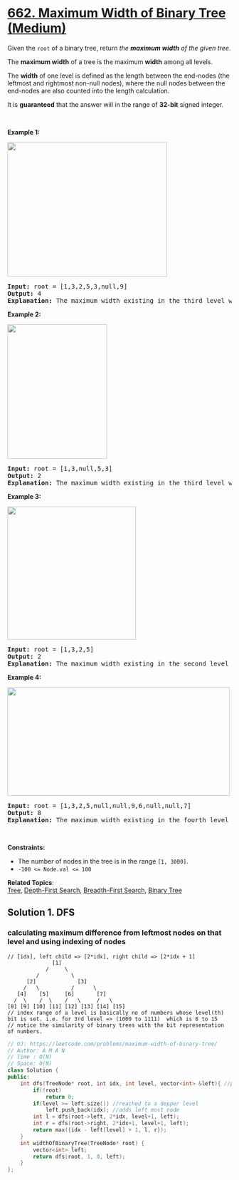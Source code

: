 # [662. Maximum Width of Binary Tree (Medium)](https://leetcode.com/problems/maximum-width-of-binary-tree/)

<p>Given the <code>root</code> of a binary tree, return <em>the <strong>maximum width</strong> of the given tree</em>.</p>

<p>The <strong>maximum width</strong> of a tree is the maximum <strong>width</strong> among all levels.</p>

<p>The <strong>width</strong> of one level is defined as the length between the end-nodes (the leftmost and rightmost non-null nodes), where the null nodes between the end-nodes are also counted into the length calculation.</p>

<p>It is <strong>guaranteed</strong> that the answer will in the range of <strong>32-bit</strong> signed integer.</p>

<p>&nbsp;</p>
<p><strong>Example 1:</strong></p>
<img alt="" src="https://assets.leetcode.com/uploads/2021/05/03/width1-tree.jpg" style="width: 359px; height: 302px;">
<pre><strong>Input:</strong> root = [1,3,2,5,3,null,9]
<strong>Output:</strong> 4
<strong>Explanation:</strong> The maximum width existing in the third level with the length 4 (5,3,null,9).
</pre>

<p><strong>Example 2:</strong></p>
<img alt="" src="https://assets.leetcode.com/uploads/2021/05/03/width2-tree.jpg" style="width: 224px; height: 302px;">
<pre><strong>Input:</strong> root = [1,3,null,5,3]
<strong>Output:</strong> 2
<strong>Explanation:</strong> The maximum width existing in the third level with the length 2 (5,3).
</pre>

<p><strong>Example 3:</strong></p>
<img alt="" src="https://assets.leetcode.com/uploads/2021/05/03/width3-tree.jpg" style="width: 289px; height: 299px;">
<pre><strong>Input:</strong> root = [1,3,2,5]
<strong>Output:</strong> 2
<strong>Explanation:</strong> The maximum width existing in the second level with the length 2 (3,2).
</pre>

<p><strong>Example 4:</strong></p>
<img alt="" src="https://assets.leetcode.com/uploads/2021/05/03/width4-tree.jpg" style="width: 500px; height: 244px;">
<pre><strong>Input:</strong> root = [1,3,2,5,null,null,9,6,null,null,7]
<strong>Output:</strong> 8
<strong>Explanation:</strong> The maximum width existing in the fourth level with the length 8 (6,null,null,null,null,null,null,7).
</pre>

<p>&nbsp;</p>
<p><strong>Constraints:</strong></p>

<ul>
	<li>The number of nodes in the tree is in the range <code>[1, 3000]</code>.</li>
	<li><code>-100 &lt;= Node.val &lt;= 100</code></li>
</ul>


**Related Topics**:  
[Tree](https://leetcode.com/tag/tree/), [Depth-First Search](https://leetcode.com/tag/depth-first-search/), [Breadth-First Search](https://leetcode.com/tag/breadth-first-search/), [Binary Tree](https://leetcode.com/tag/binary-tree/)

## Solution 1. DFS 
### calculating maximum difference from leftmost nodes on that level and using indexing of nodes 
```
// [idx], left child => [2*idx], right child => [2*idx + 1] 
              [1]
            /     \
         /          \
      [2]             [3]
     /   \          /      \
   [4]    [5]     [6]       [7]
  /  \    /  \    /   \     /   \
[8] [9] [10] [11] [12] [13] [14] [15]    
// index range of a level is basically no of numbers whose level(th) bit is set. i.e. for 3rd level => (1000 to 1111)  which is 8 to 15
// notice the similarity of binary trees with the bit representation of numbers.
```
```cpp
// OJ: https://leetcode.com/problems/maximum-width-of-binary-tree/
// Author: A M A N
// Time : O(N)
// Space: O(N)
class Solution {
public:
    int dfs(TreeNode* root, int idx, int level, vector<int> &left){ //passing left by reference otherwise for each subtree there would be a left vector seperately which wont have the left most node inserted and it will insert again the leftmost node of current subtree
        if(!root)
            return 0;
        if(level >= left.size()) //reached to a depper level
            left.push_back(idx); //adds left most node
        int l = dfs(root->left, 2*idx, level+1, left);
        int r = dfs(root->right, 2*idx+1, level+1, left);
        return max({idx - left[level] + 1, l, r});
    }
    int widthOfBinaryTree(TreeNode* root) {
        vector<int> left;
        return dfs(root, 1, 0, left);
    }
};

```